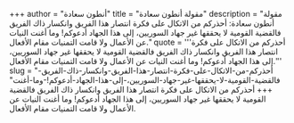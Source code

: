 +++
author = "أنطون سعادة"
title = "مقولة أنطون سعادة"
description = "مقولة أنطون سعادة: أحذركم من الاتكال على فكرة انتصار هذا الفريق وانكسار ذاك الفريق فالقضية القومية لا يحققها غير جهاد السوريين، إلى هذا الجهاد أدعوكم! وما أغنت النيات عن الأعمال ولا قامت التمنيات مقام الأفعال."
quote = '''أحذركم من الاتكال على فكرة انتصار هذا الفريق وانكسار ذاك الفريق فالقضية القومية لا يحققها غير جهاد السوريين، إلى هذا الجهاد أدعوكم! وما أغنت النيات عن الأعمال ولا قامت التمنيات مقام الأفعال.'''
slug = "أحذركم-من-الاتكال-على-فكرة-انتصار-هذا-الفريق-وانكسار-ذاك-الفريق-فالقضية-القومية-لا-يحققها-غير-جهاد-السوريين،-إلى-هذا-الجهاد-أدعوكم!-وما-أغنت"
+++
أحذركم من الاتكال على فكرة انتصار هذا الفريق وانكسار ذاك الفريق فالقضية القومية لا يحققها غير جهاد السوريين، إلى هذا الجهاد أدعوكم! وما أغنت النيات عن الأعمال ولا قامت التمنيات مقام الأفعال.

